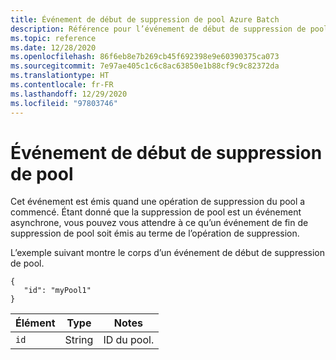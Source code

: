 ```yaml
---
title: Événement de début de suppression de pool Azure Batch
description: Référence pour l’événement de début de suppression de pool Batch. Cet événement est émis quand une opération de suppression du pool a commencé.
ms.topic: reference
ms.date: 12/28/2020
ms.openlocfilehash: 86f6eb8e7b269cb45f692398e9e60390375ca073
ms.sourcegitcommit: 7e97ae405c1c6c8ac63850e1b88cf9c9c82372da
ms.translationtype: HT
ms.contentlocale: fr-FR
ms.lasthandoff: 12/29/2020
ms.locfileid: "97803746"
---
```

# <a name="pool-delete-start-event"></a>Événement de début de suppression de pool

 Cet événement est émis quand une opération de suppression du pool a commencé. Étant donné que la suppression de pool est un événement asynchrone, vous pouvez vous attendre à ce qu’un événement de fin de suppression de pool soit émis au terme de l’opération de suppression.

 L’exemple suivant montre le corps d’un événement de début de suppression de pool.

```
{
   "id": "myPool1"
}
```

|Élément|Type|Notes|
|-------------|----------|-----------|
|`id`|String|ID du pool.|
